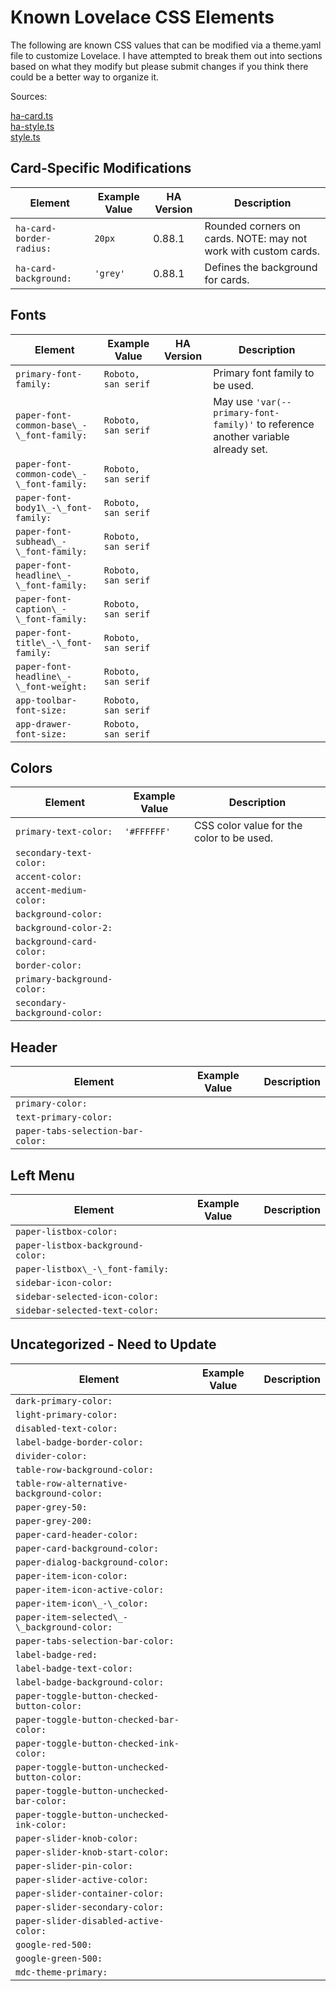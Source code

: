 # Known Lovelace CSS Elements
The following are known CSS values that can be modified via a theme.yaml file to customize Lovelace.  I have attempted to break them out into sections based on what they modify but please submit changes if you think there could be a better way to organize it.

Sources:

[ha-card.ts](https://github.com/home-assistant/home-assistant-polymer/blob/master/src/components/ha-card.ts)  
[ha-style.ts](https://github.com/home-assistant/home-assistant-polymer/blob/master/src/resources/ha-style.ts)  
[style.ts](https://github.com/home-assistant/home-assistant-polymer/blob/master/src/resources/styles.ts)  

## Card-Specific Modifications
| Element | Example Value | HA Version | Description
| ---- | ---- | ---- | -----------
|`ha-card-border-radius:`|`20px`|0.88.1|Rounded corners on cards. NOTE: may not work with custom cards.
|`ha-card-background:`|`'grey'`|0.88.1|Defines the background for cards.

## Fonts
| Element | Example Value | HA Version | Description
| ---- | ---- | ---- | -----------
|`primary-font-family:`|`Roboto, san serif`| |Primary font family to be used.  
|`paper-font-common-base\_-\_font-family:`|`Roboto, san serif`| |May use `'var(--primary-font-family)'` to reference another variable already set.
|`paper-font-common-code\_-\_font-family:`|`Roboto, san serif`| | 
|`paper-font-body1\_-\_font-family:`|`Roboto, san serif`| | 
|`paper-font-subhead\_-\_font-family:`|`Roboto, san serif`| | 
|`paper-font-headline\_-\_font-family:`|`Roboto, san serif`| | 
|`paper-font-caption\_-\_font-family:`|`Roboto, san serif`| | 
|`paper-font-title\_-\_font-family:`|`Roboto, san serif`| |
|`paper-font-headline\_-\_font-weight:`|`Roboto, san serif`| |
|`app-toolbar-font-size:`|`Roboto, san serif`| |
|`app-drawer-font-size:`|`Roboto, san serif`| |
## Colors
| Element | Example Value | Description
| ---- | ---- | -----------
|`primary-text-color:`|`'#FFFFFF'`|CSS color value for the color to be used.
|`secondary-text-color:`| |
|`accent-color:`| |
|`accent-medium-color:`| |
|`background-color:`| |
|`background-color-2:`| |
|`background-card-color:`| |
|`border-color:`| |
|`primary-background-color:`| |
|`secondary-background-color:`| |
## Header
| Element | Example Value | Description
| ---- | ---- | -----------
|`primary-color:`| |
|`text-primary-color:`| |
|`paper-tabs-selection-bar-color:`| |
## Left Menu
| Element | Example Value | Description
| ---- | ---- | -----------
|`paper-listbox-color:`| |
|`paper-listbox-background-color:`| |
|`paper-listbox\_-\_font-family:`| |
|`sidebar-icon-color:`| |
|`sidebar-selected-icon-color:`| |
|`sidebar-selected-text-color:`| |
## Uncategorized - Need to Update
| Element | Example Value | Description
| ---- | ---- | -----------
|`dark-primary-color:`| |
|`light-primary-color:`| |
|`disabled-text-color:`| |
|`label-badge-border-color:`| |
|`divider-color:`| |
|`table-row-background-color:`| |
|`table-row-alternative-background-color:`| |
|`paper-grey-50:`| |
|`paper-grey-200:`| |
|`paper-card-header-color:`| |
|`paper-card-background-color:`| |
|`paper-dialog-background-color:`| |
|`paper-item-icon-color:`| |
|`paper-item-icon-active-color:`| |
|`paper-item-icon\_-\_color:`| |
|`paper-item-selected\_-\_background-color:`| |
|`paper-tabs-selection-bar-color:`| |
|`label-badge-red:`| |
|`label-badge-text-color:`| |
|`label-badge-background-color:`| |
|`paper-toggle-button-checked-button-color:`| |
|`paper-toggle-button-checked-bar-color:`| |
|`paper-toggle-button-checked-ink-color:`| |
|`paper-toggle-button-unchecked-button-color:`| |
|`paper-toggle-button-unchecked-bar-color:`| |
|`paper-toggle-button-unchecked-ink-color:`| |
|`paper-slider-knob-color:`| |
|`paper-slider-knob-start-color:`| |
|`paper-slider-pin-color:`| |
|`paper-slider-active-color:`| |
|`paper-slider-container-color:`| |
|`paper-slider-secondary-color:`| |
|`paper-slider-disabled-active-color:`| |
|`google-red-500:`| |
|`google-green-500:`| |
|`mdc-theme-primary:`| |
